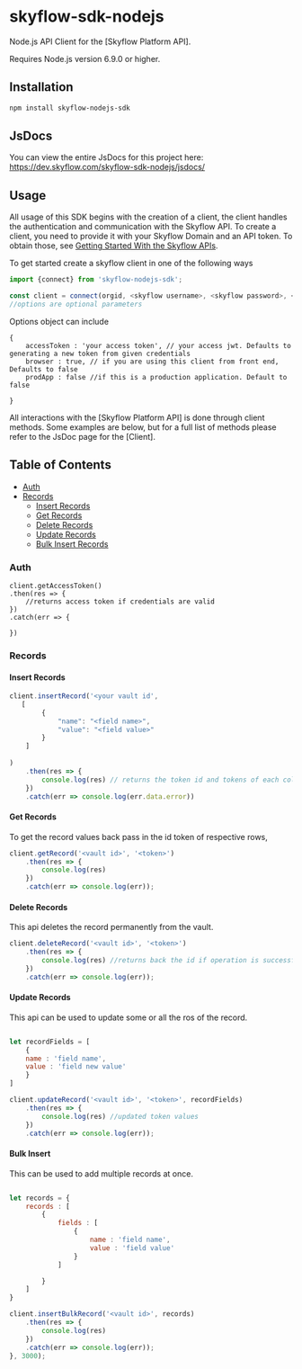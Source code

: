 # skyflow-sdk-nodejs

Node.js API Client for the [Skyflow Platform API].

Requires Node.js version 6.9.0 or higher.

## Installation

```sh
npm install skyflow-nodejs-sdk
```

## JsDocs

You can view the entire JsDocs for this project here: https://dev.skyflow.com/skyflow-sdk-nodejs/jsdocs/

## Usage

All usage of this SDK begins with the creation of a client, the client handles the authentication and communication with the Skyflow API.  To create a client, you need to provide it with your Skyflow Domain and an API token.  To obtain those, see [Getting Started With the Skyflow APIs](https://developer.skyflow.com/code/rest/).

To get started create a skyflow client in one of the following ways
```javascript
import {connect} from 'skyflow-nodejs-sdk';

const client = connect(orgid, <skyflow username>, <skyflow password>, <app id>, <app secret> , options) 
//options are optional parameters
```
Options object can include
```
{
    accessToken : 'your access token', // your access jwt. Defaults to generating a new token from given credentials
    browser : true, // if you are using this client from front end, Defaults to false
    prodApp : false //if this is a production application. Default to false

}
```

All interactions with the [Skyflow Platform API] is done through client methods.  Some examples are below, but for a full
 list of methods please refer to the JsDoc page for the [Client].



## Table of Contents

* [Auth](#auth)  
* [Records](#records)
  * [Insert Records](#insert-records)
  * [Get Records](#get-records)
  * [Delete Records](#delete-records)
  * [Update Records](#update-records)
  * [Bulk Insert Records](#bulk-insert)


### Auth

```
client.getAccessToken()
.then(res => {
    //returns access token if credentials are valid
})
.catch(err => {
     
})
```

### Records

#### Insert Records

```javascript
client.insertRecord('<your vault id', 
   [
        {
            "name": "<field name>",
            "value": "<field value>"
        }
    ]
    
)
    .then(res => {
        console.log(res) // returns the token id and tokens of each column values
    })
    .catch(err => console.log(err.data.error))
```


#### Get Records

To get the record values back pass in the id token of respective rows, 

```javascript
client.getRecord('<vault id>', '<token>')
    .then(res => {
        console.log(res)
    })
    .catch(err => console.log(err));
```

#### Delete Records

This api deletes the record permanently from the vault. 

```javascript
client.deleteRecord('<vault id>', '<token>')
    .then(res => {
        console.log(res) //returns back the id if operation is successful
    })
    .catch(err => console.log(err));


```

#### Update Records

This api can be used to update some or all the ros of the record. 

```javascript

let recordFields = [
    {
    name : 'field name',
    value : 'field new value'
    }
]

client.updateRecord('<vault id>', '<token>', recordFields)
    .then(res => {
        console.log(res) //updated token values
    })
    .catch(err => console.log(err));
```

#### Bulk Insert

This can be used to add multiple records at once. 
```javascript

let records = {
    records : [
        {
            fields : [
                {
                    name : 'field name',
                    value : 'field value'
                }
            ]

        }
    ]
}

client.insertBulkRecord('<vault id>', records)
    .then(res => {
        console.log(res)
    })
    .catch(err => console.log(err));
}, 3000);

```